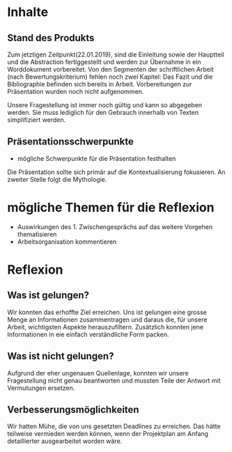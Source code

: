 # Inhalte
## Stand des Produkts
Zum jetztigen Zeitpunkt(22.01.2019), sind die Einleitung sowie der Hauptteil und die Abstraction fertiggestellt und werden zur Übernahme in ein Worddokument vorbereitet.
Von den Segmenten der schriftlichen Arbeit (nach Bewertungskriterium) fehlen noch zwei Kapitel: Das Fazit und die Bibliographie befinden sich bereits in Arbeit.
Vorbereitungen zur Präsentation wurden noch nicht aufgenommen.

Unsere Fragestellung ist immer noch gültig und kann so abgegeben werden. Sie muss lediglich für den Gebrauch innerhalb von Texten simplifiziert werden.

## Präsentationsschwerpunkte
- mögliche Schwerpunkte für die Präsentation festhalten

Die Präsentation sollte sich primär auf die Kontextualisierung fokusieren. An zweiter Stelle folgt die Mythologie.  

# mögliche Themen für die Reflexion
- Auswirkungen des 1. Zwischengesprächs auf das weitere Vorgehen thematisieren
- Arbeitsorganisation kommentieren
# Reflexion

## Was ist gelungen?
Wir konnten das erhoffte Ziel erreichen.
Uns ist gelungen eine grosse Menge an Informationen zusammentragen und daraus die, für unsere Arbeit, wichtigsten Aspekte herauszufiltern. Zusätzlich konnten jene Informationen in eie einfach verständliche Form packen. 

## Was ist nicht gelungen?
Aufgrund der eher ungenauen Quellenlage, konnten wir unsere Fragestellung nicht genau beantworten und mussten Teile der Antwort mit Vermutungen ersetzen.

## Verbesserungsmöglichkeiten
Wir hatten Mühe, die von uns gesetzten Deadlines zu erreichen. Das hätte teilweise vermieden werden können, wenn der Projektplan am Anfang detaillierter ausgearbeitet worden wäre.
